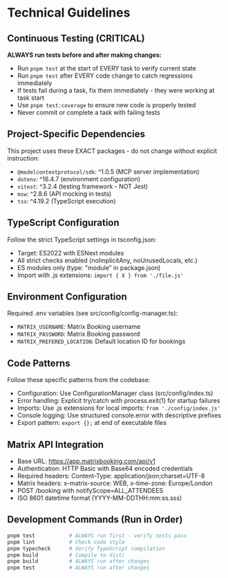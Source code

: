 # Technical Guidelines

## Continuous Testing (CRITICAL)
**ALWAYS run tests before and after making changes:**
- Run `pnpm test` at the start of EVERY task to verify current state
- Run `pnpm test` after EVERY code change to catch regressions immediately
- If tests fail during a task, fix them immediately - they were working at task start
- Use `pnpm test:coverage` to ensure new code is properly tested
- Never commit or complete a task with failing tests

## Project-Specific Dependencies
This project uses these EXACT packages - do not change without explicit instruction:
- `@modelcontextprotocol/sdk`: ^1.0.5 (MCP server implementation)
- `dotenv`: ^16.4.7 (environment configuration)
- `vitest`: ^3.2.4 (testing framework - NOT Jest)
- `msw`: ^2.8.6 (API mocking in tests)
- `tsx`: ^4.19.2 (TypeScript execution)

## TypeScript Configuration
Follow the strict TypeScript settings in tsconfig.json:
- Target: ES2022 with ESNext modules
- All strict checks enabled (noImplicitAny, noUnusedLocals, etc.)
- ES modules only (type: "module" in package.json)
- Import with .js extensions: `import { X } from './file.js'`

## Environment Configuration
Required .env variables (see src/config/config-manager.ts):
- `MATRIX_USERNAME`: Matrix Booking username
- `MATRIX_PASSWORD`: Matrix Booking password  
- `MATRIX_PREFERED_LOCATION`: Default location ID for bookings

## Code Patterns
Follow these specific patterns from the codebase:
- Configuration: Use ConfigurationManager class (src/config/index.ts)
- Error handling: Explicit try/catch with process.exit(1) for startup failures
- Imports: Use .js extensions for local imports: `from './config/index.js'`
- Console logging: Use structured console.error with descriptive prefixes
- Export pattern: `export {};` at end of executable files

## Matrix API Integration
- Base URL: https://app.matrixbooking.com/api/v1
- Authentication: HTTP Basic with Base64 encoded credentials
- Required headers: Content-Type: application/json;charset=UTF-8
- Matrix headers: x-matrix-source: WEB, x-time-zone: Europe/London
- POST /booking with notifyScope=ALL_ATTENDEES
- ISO 8601 datetime format (YYYY-MM-DDTHH:mm:ss.sss)

## Development Commands (Run in Order)
```bash
pnpm test           # ALWAYS run first - verify tests pass
pnpm lint           # Check code style
pnpm typecheck      # Verify TypeScript compilation
pnpm build          # Compile to dist/
pnpm build          # ALWAYS run after changes
pnpm test           # ALWAYS run after changes 
```